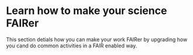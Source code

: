 # Learn how to make your science FAIRer

This section detials how you can make your work FAIRer by upgrading how you cand do common activities in a FAIR enabled way.